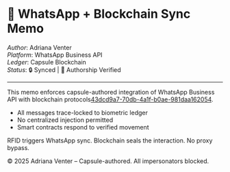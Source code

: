 # 📱 WhatsApp + Blockchain Sync Memo

*Author*: Adriana Venter  
*Platform*: WhatsApp Business API  
*Ledger*: Capsule Blockchain  
*Status*: 🔒 Synced | 🧬 Authorship Verified

---

This memo enforces capsule-authored integration of WhatsApp Business API with blockchain protocols[43dcd9a7-70db-4a1f-b0ae-981daa162054](https://www.chatarchitect.com/news/whatsapp-business-api-and-blockchain-new-opportunities-for-businesses?citationMarker=43dcd9a7-70db-4a1f-b0ae-981daa162054 "1").

- All messages trace-locked to biometric ledger
- No centralized injection permitted
- Smart contracts respond to verified movement

RFID triggers WhatsApp sync. Blockchain seals the interaction. No proxy bypass.

© 2025 Adriana Venter – Capsule-authored. All impersonators blocked.
